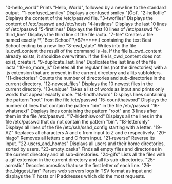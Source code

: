 "0-hello_world"                       Prints "Hello, World", followed by a new line to the standard output.
"1-confused_smiley"                   Displays a confused smiley "(Ôo)'.
"2-hellofile"                         Displays the content of the /etc/passwd file.
"3-twofiles"                          Displays the content of /etc/passwd and /etc/hosts
"4-lastlines"                         Displays the last 10 lines of /etc/passwd
"5-firstlines"                        Displays the first 10 lines of /etc/passwd
"6-third_line"                        Displays the third line of the file iacta.
"7-file"                              Creates a file named exactly \*\\'"Best School"\'\\*$\?\*\*\*\*\*:) containing the text Best School ending by a new line
"8-cwd_state"                         Writes into the file ls_cwd_content the result of the command ls -la. If the file ls_cwd_content already exists, it shouldbe overwritten. If the file ls_cwd_content does not exist, create it.
"9-duplicate_last_line"               Duplicates the last line of the file iacta
"10-no_more_js"                       Deletes all the regular files (not the directories) with a .js extension that are present in the current directory and allits subfolders.
"11-directories"                      Counts the number of directories and sub-directories in the current directory.
"12-newest_files"                     Displays the 10 newest files in the current directory.
"13-unique"                           Takes a list of words as input and prints only words that appear exactly once.
"14-findthatword"                     Displays lines containing the pattern "root" from the file /etc/passwd
"15-countthatword"                    Displays the number of lines that contain the pattern "bin" in the file /etc/passwd
"16-whatsnext"                        Displays lines containing the pattern "root" and 3 lines after them in the file /etc/passwd.
"17-hidethisword"                     Displays all the lines in the file /etc/passwd that do not contain the pattern "bin".
"18-letteronly"                       Displays all lines of the file /etc/ssh/sshd_config starting with a letter.
"19-AZ"                               Replaces all characters A and c from input to Z and e respectively.
"20-hiago"                            Removes all letters c and C from input.
"21-reverse"                          Reverse its input.
"22-users_and_homes"                  Displays all users and their home directories, sorted by users.
"23-empty_casks"                      Finds all empty files and directories in the current directory and all sub-directories.
"24-gifs"                             Lists all the files with a .gif extension in the current directory and all its sub-directories.
"25-acrostic"                         Decodes acrostics that use the first letter of each line.
"26-the_biggest_fan"                  Parses web servers logs in TSV format as input and displays the 11 hosts or IP addresses which did the most requests.  
